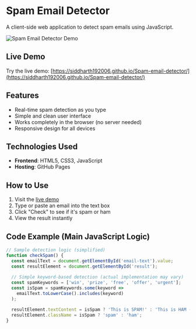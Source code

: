 # Spam Email Detector

A client-side web application to detect spam emails using JavaScript.

![Spam Email Detector Demo](https://siddharth192006.github.io/Spam-email-detector/assets/demo.png)

## Live Demo

Try the live demo: [https://siddharth192006.github.io/Spam-email-detector/](https://siddharth192006.github.io/Spam-email-detector/)

## Features

- Real-time spam detection as you type
- Simple and clean user interface
- Works completely in the browser (no server needed)
- Responsive design for all devices

## Technologies Used

- **Frontend**: HTML5, CSS3, JavaScript
- **Hosting**: GitHub Pages

## How to Use

1. Visit the [live demo](https://siddharth192006.github.io/Spam-email-detector/)
2. Type or paste an email into the text box
3. Click "Check" to see if it's spam or ham
4. View the result instantly

## Code Example (Main JavaScript Logic)

```javascript
// Sample detection logic (simplified)
function checkSpam() {
  const emailText = document.getElementById('email-text').value;
  const resultElement = document.getElementById('result');
  
  // Simple keyword-based detection (actual implementation may vary)
  const spamKeywords = ['win', 'prize', 'free', 'offer', 'urgent'];
  const isSpam = spamKeywords.some(keyword => 
    emailText.toLowerCase().includes(keyword)
  );

  resultElement.textContent = isSpam ? 'This is SPAM!' : 'This is HAM (not spam)';
  resultElement.className = isSpam ? 'spam' : 'ham';
}
